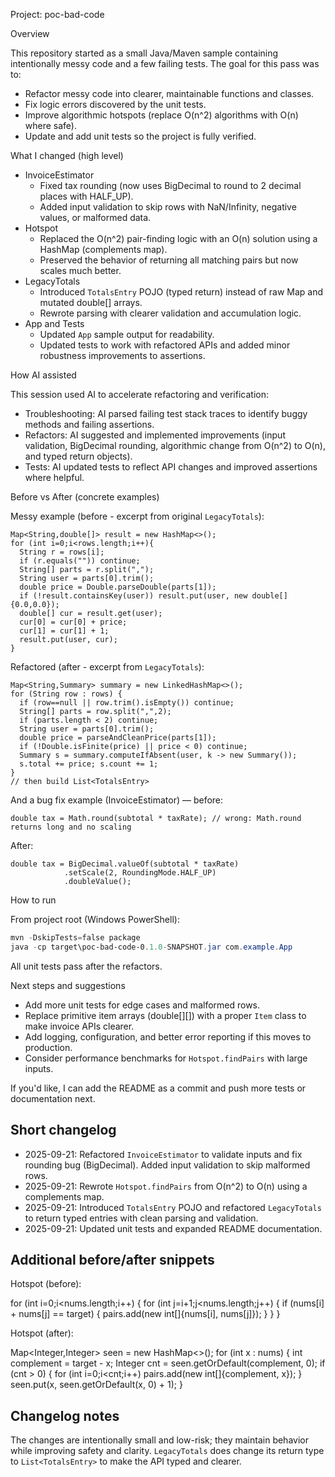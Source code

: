 
Project: poc-bad-code

Overview

This repository started as a small Java/Maven sample containing intentionally messy code and a few failing tests. The goal for this pass was to:

- Refactor messy code into clearer, maintainable functions and classes.
- Fix logic errors discovered by the unit tests.
- Improve algorithmic hotspots (replace O(n^2) algorithms with O(n) where safe).
- Update and add unit tests so the project is fully verified.

What I changed (high level)

- InvoiceEstimator
  - Fixed tax rounding (now uses BigDecimal to round to 2 decimal places with HALF_UP).
  - Added input validation to skip rows with NaN/Infinity, negative values, or malformed data.
- Hotspot
  - Replaced the O(n^2) pair-finding logic with an O(n) solution using a HashMap (complements map).
  - Preserved the behavior of returning all matching pairs but now scales much better.
- LegacyTotals
  - Introduced `TotalsEntry` POJO (typed return) instead of raw Map and mutated double[] arrays.
  - Rewrote parsing with clearer validation and accumulation logic.
- App and Tests
  - Updated `App` sample output for readability.
  - Updated tests to work with refactored APIs and added minor robustness improvements to assertions.

How AI assisted

This session used AI to accelerate refactoring and verification:

- Troubleshooting: AI parsed failing test stack traces to identify buggy methods and failing assertions.
- Refactors: AI suggested and implemented improvements (input validation, BigDecimal rounding, algorithmic change from O(n^2) to O(n), and typed return objects).
- Tests: AI updated tests to reflect API changes and improved assertions where helpful.

Before vs After (concrete examples)

Messy example (before - excerpt from original `LegacyTotals`):

    Map<String,double[]> result = new HashMap<>();
    for (int i=0;i<rows.length;i++){
      String r = rows[i];
      if (r.equals("")) continue;
      String[] parts = r.split(",");
      String user = parts[0].trim();
      double price = Double.parseDouble(parts[1]);
      if (!result.containsKey(user)) result.put(user, new double[]{0.0,0.0});
      double[] cur = result.get(user);
      cur[0] = cur[0] + price;
      cur[1] = cur[1] + 1;
      result.put(user, cur);
    }

Refactored (after - excerpt from `LegacyTotals`):

    Map<String,Summary> summary = new LinkedHashMap<>();
    for (String row : rows) {
      if (row==null || row.trim().isEmpty()) continue;
      String[] parts = row.split(",",2);
      if (parts.length < 2) continue;
      String user = parts[0].trim();
      double price = parseAndCleanPrice(parts[1]);
      if (!Double.isFinite(price) || price < 0) continue;
      Summary s = summary.computeIfAbsent(user, k -> new Summary());
      s.total += price; s.count += 1;
    }
    // then build List<TotalsEntry>

And a bug fix example (InvoiceEstimator) — before:

    double tax = Math.round(subtotal * taxRate); // wrong: Math.round returns long and no scaling

After:

    double tax = BigDecimal.valueOf(subtotal * taxRate)
                .setScale(2, RoundingMode.HALF_UP)
                .doubleValue();

How to run

From project root (Windows PowerShell):

```powershell
mvn -DskipTests=false package
java -cp target\poc-bad-code-0.1.0-SNAPSHOT.jar com.example.App
```

All unit tests pass after the refactors.

Next steps and suggestions

- Add more unit tests for edge cases and malformed rows.
- Replace primitive item arrays (double[][]) with a proper `Item` class to make invoice APIs clearer.
- Add logging, configuration, and better error reporting if this moves to production.
- Consider performance benchmarks for `Hotspot.findPairs` with large inputs.

If you'd like, I can add the README as a commit and push more tests or documentation next.

Short changelog
---------------

- 2025-09-21: Refactored `InvoiceEstimator` to validate inputs and fix rounding bug (BigDecimal). Added input validation to skip malformed rows.
- 2025-09-21: Rewrote `Hotspot.findPairs` from O(n^2) to O(n) using a complements map.
- 2025-09-21: Introduced `TotalsEntry` POJO and refactored `LegacyTotals` to return typed entries with clean parsing and validation.
- 2025-09-21: Updated unit tests and expanded README documentation.

Additional before/after snippets
-------------------------------

Hotspot (before):

  for (int i=0;i<nums.length;i++) {
    for (int j=i+1;j<nums.length;j++) {
      if (nums[i] + nums[j] == target) {
        pairs.add(new int[]{nums[i], nums[j]});
      }
    }
  }

Hotspot (after):

  Map<Integer,Integer> seen = new HashMap<>();
  for (int x : nums) {
    int complement = target - x;
    Integer cnt = seen.getOrDefault(complement, 0);
    if (cnt > 0) {
      for (int i=0;i<cnt;i++) pairs.add(new int[]{complement, x});
    }
    seen.put(x, seen.getOrDefault(x, 0) + 1);
  }

Changelog notes
---------------

The changes are intentionally small and low-risk; they maintain behavior while improving safety and clarity. `LegacyTotals` does change its return type to `List<TotalsEntry>` to make the API typed and clearer.
